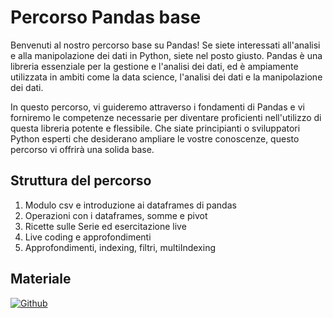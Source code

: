 # Percorso Pandas base

Benvenuti al nostro percorso base su Pandas! Se siete interessati all'analisi e alla manipolazione dei dati in Python, siete nel posto giusto. Pandas è una libreria essenziale per la gestione e l'analisi dei dati, ed è ampiamente utilizzata in ambiti come la data science, l'analisi dei dati e la manipolazione dei dati.

In questo percorso, vi guideremo attraverso i fondamenti di Pandas e vi forniremo le competenze necessarie per diventare proficienti nell'utilizzo di questa libreria potente e flessibile. Che siate principianti o sviluppatori Python esperti che desiderano ampliare le vostre conoscenze, questo percorso vi offrirà una solida base.


## Struttura del percorso
1. Modulo csv e introduzione ai dataframes di pandas
2. Operazioni con i dataframes, somme e pivot
3. Ricette sulle Serie ed esercitazione live
4. Live coding e approfondimenti
5. Approfondimenti, indexing, filtri, multiIndexing

## Materiale

[![Github](https://img.shields.io/badge/GitHub-181717.svg?style=for-the-badge&logo=GitHub&logoColor=white)](https://github.com/PythonBiellaGroup/MaterialeSerate/tree/master/Pandas)

